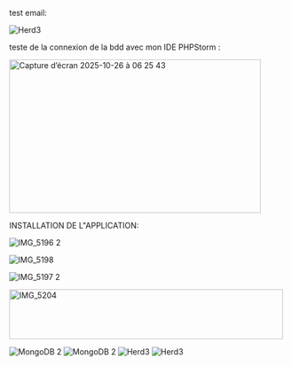 test email:


![Herd3](https://github.com/user-attachments/assets/5113cb3f-88d1-4785-8341-841b5e6ab71f)



teste de la connexion de la bdd avec mon IDE PHPStorm :


<img width="453" height="277" alt="Capture d’écran 2025-10-26 à 06 25 43" src="https://github.com/user-attachments/assets/172faa3a-d327-4d14-bfc3-64d434654ea8" />


INSTALLATION DE L"APPLICATION:


![IMG_5196 2](https://github.com/user-attachments/assets/c72b8c33-cb68-4064-911c-0851f746bd49)

![IMG_5198](https://github.com/user-attachments/assets/481099ed-2746-4502-96c0-85265c66fcec)


![IMG_5197 2](https://github.com/user-attachments/assets/b48a5773-c5a8-4ffa-97ca-f00de32dcb02)

<img width="493" height="90" alt="IMG_5204" src="https://github.com/user-attachments/assets/61535f4f-0684-4056-86e6-6875750c5672" />

![MongoDB 2](https://github.com/user-attachments/assets/29deda86-3f6a-439d-8f44-b782f2e55a02)
![MongoDB 2](https://github.com/user-attachments/assets/644222bb-7b61-421f-b794-6b0a50936fc4)
![Herd3](https://github.com/user-attachments/assets/e321ec7d-6474-4486-8beb-751cfa6e8ec3)
![Herd3](https://github.com/user-attachments/assets/428db961-1a6e-4879-a4bf-f9b23e7cc672)
